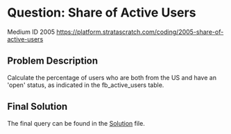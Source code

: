 # Question: Share of Active Users
Medium ID 2005
https://platform.stratascratch.com/coding/2005-share-of-active-users

## Problem Description
Calculate the percentage of users who are both from the US and have an 'open' status, as indicated in the fb_active_users table.

## Final Solution
The final query can be found in the [Solution](./solution.sql) file.